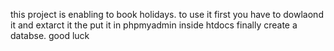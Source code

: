 this project is enabling to book holidays.
to use it first you have to dowlaond it and extarct it
the put it in phpmyadmin inside htdocs
finally create a databse.
good luck
